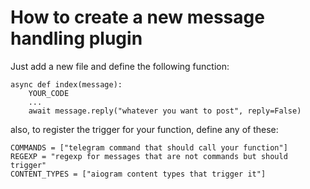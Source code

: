 
# How to create a new message handling plugin

Just add a new file and define the following function:

```
async def index(message):
    YOUR_CODE
    ...
    await message.reply("whatever you want to post", reply=False)

```

also, to register the trigger for your function, define any of these:

```
COMMANDS = ["telegram command that should call your function"]
REGEXP = "regexp for messages that are not commands but should trigger"
CONTENT_TYPES = ["aiogram content types that trigger it"]
```
